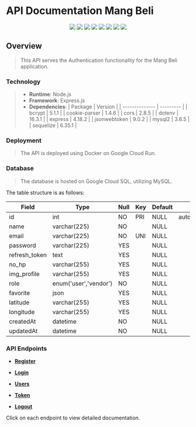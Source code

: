 # **API Documentation Mang Beli**

<p align="center">
    <img src="https://img.shields.io/badge/JavaScript-323330?style=for-the-badge&logo=javascript&logoColor=F7DF1E">
    <img src="https://img.shields.io/badge/Express%20js-000000?style=for-the-badge&logo=express&logoColor=white">
    <img src="https://img.shields.io/badge/node.js-6DA55F?style=for-the-badge&logo=node.js&logoColor=white">
    <img src="https://img.shields.io/badge/JWT-000000?style=for-the-badge&logo=JSON%20web%20tokens&logoColor=white">
    <img src="https://img.shields.io/badge/Sequelize-52B0E7?style=for-the-badge&logo=Sequelize&logoColor=white">
    <img src="https://img.shields.io/badge/MySQL-005C84?style=for-the-badge&logo=mysql&logoColor=white">
    <img src="https://img.shields.io/badge/Docker-2CA5E0?style=for-the-badge&logo=docker&logoColor=white">
    <img src="https://img.shields.io/badge/Google_Cloud-4285F4?style=for-the-badge&logo=google-cloud&logoColor=white">
</p>

## Overview

> This API serves the Authentication functionality for the Mang Beli application.

### Technology

> - **Runtime**: Node.js
> - **Framework**: Express.js
> - **Dependencies**:
>     | Package        | Version   |
>     | -------------- | --------- |
>     | bcrypt         | 5.1.1     |
>     | cookie-parser  | 1.4.6     |
>     | cors           | 2.8.5     |
>     | dotenv         | 16.3.1    |
>     | express        | 4.18.2    |
>     | jsonwebtoken   | 9.0.2     |
>     | mysql2         | 3.6.5     |
>     | sequelize      | 6.35.1    |

### Deployment

> The API is deployed using Docker on Google Cloud Run.

### Database
> The database is hosted on Google Cloud SQL, utilizing MySQL. 

The table structure is as follows:

| Field         | Type                  | Null | Key | Default | Extra          |
| ------------- | --------------------- | ---- | --- | ------- | -------------- |
| id            | int                   | NO   | PRI | NULL    | auto_increment |
| name          | varchar(225)          | NO   |     | NULL    |                |
| email         | varchar(225)          | NO   | UNI | NULL    |                |
| password      | varchar(225)          | YES  |     | NULL    |                |
| refresh_token | text                  | YES  |     | NULL    |                |
| no_hp         | varchar(255)          | YES  |     | NULL    |                |
| img_profile   | varchar(255)          | YES  |     | NULL    |                |
| role          | enum('user','vendor') | NO   |     | NULL    |                |
| favorite      | json                  | YES  |     | NULL    |                |
| latitude      | varchar(255)          | YES  |     | NULL    |                |
| longitude     | varchar(255)          | YES  |     | NULL    |                |
| createdAt     | datetime              | NO   |     | NULL    |                |
| updatedAt     | datetime              | NO   |     | NULL    |                |

### API Endpoints

- **[Register](/register)**

- **[Login](/login)**

- **[Users](/users)**

- **[Token](/token)**

- **[Logout](/logout)**

Click on each endpoint to view detailed documentation.
